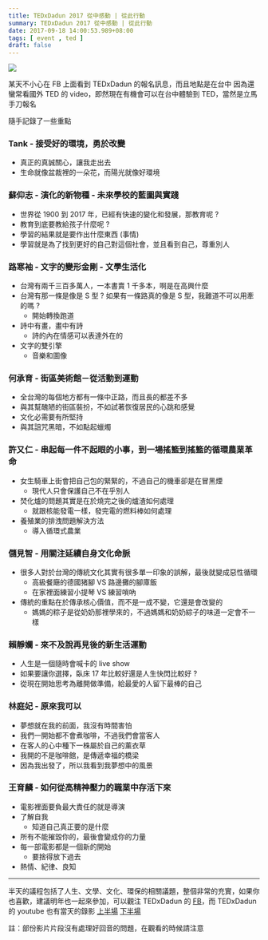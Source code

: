 ```yaml
---
title: TEDxDadun 2017 從中感動 | 從此行動
summary: TEDxDadun 2017 從中感動 | 從此行動
date: 2017-09-18 14:00:53.989+08:00
tags: [ event , ted ]
draft: false
---
```


![](/static/images/404.webp)

某天不小心在 FB 上面看到 TEDxDadun 的報名訊息，而且地點是在台中
因為還蠻常看國外 TED 的 video，即然現在有機會可以在台中體驗到 TED，當然是立馬手刀報名

隨手記錄了一些重點

### Tank - 接受好的環境，勇於改變

- 真正的真誠關心，讓我走出去
- 生命就像盆裁裡的一朵花，而陽光就像好環境

### 蘇仰志 - 演化的新物種 - 未來學校的藍圖與實踐

- 世界從 1900 到 2017 年，已經有快速的變化和發展，那教育呢 ?
- 教育到底要教給孩子什麼呢 ?
- 學習的結果就是要作出什麼東西 (事情)
- 學習就是為了找到更好的自己對這個社會，並且看到自己，尊重別人

### 路寒袖 - 文字的變形金剛 - 文學生活化

- 台灣有兩千三百多萬人，一本書賣 1 千多本，啊是在高興什麼
- 台灣有那一條是像是 S 型 ? 如果有一條路真的像是 S 型，我難道不可以用牽的嗎 ?
	- 開始轉換跑道
- 詩中有畫，畫中有詩
	- 詩的內在情感可以表達外在的
- 文字的雙引擎
	- 音樂和圖像

### 何承育 - 街區美術館－從活動到運動

- 全台灣的每個地方都有一條中正路，而且長的都差不多
- 與其幫醜陋的街區裝扮，不如試著恢復居民的心跳和感覺
- 文化必需要有所堅持
- 與其詛咒黑暗，不如點起蠟燭

### 許又仁 - 串起每一件不起眼的小事，到一場搖籃到搖籃的循環農業革命

- 女生騎車上街會把自己包的緊緊的，不過自己的機車卻是在冒黑煙
	- 現代人只會保護自己不在乎別人
- 焚化爐的問題其實是在於燒完之後的爐渣如何處理
	- 就跟核能發電一樣，發完電的燃料棒如何處理
- 養殖業的排洩問題解決方法
	- 導入循環式農業
    
### 儲見智 - 用關注延續自身文化命脈

- 很多人對於台灣的傳統文化其實有很多單一印象的誤解，最後就變成惡性循環
	- 高級餐廰的德國猪腳 VS 路邊攤的腳庫飯
    - 在家裡面練習小提琴 VS 練習嗩吶 
- 傳統的重點在於傳承核心價值，而不是一成不變，它還是會改變的
	- 媽媽的粽子是從奶奶那裡學來的，不過媽媽和奶奶綜子的味道一定會不一樣

### 賴靜孄 - 來不及說再見後的新生活運動

- 人生是一個隨時會喊卡的 live show
- 如果要讓你選擇，臥床 17 年比較好還是人生快閃比較好 ?
- 從現在開始思考為離開做準備，給最愛的人留下最棒的自己

### 林庭妃 - 原來我可以

- 夢想就在我的前面，我沒有時間害怕
- 我們一開始都不會煮咖啡，不過我們會當客人
- 在客人的心中種下一株屬於自己的薰衣草
- 我開的不是咖啡館，是傳遞幸福的橋梁
- 因為我出發了，所以我看到我夢想中的風景

### 王育麟 - 如何從高精神壓力的職業中存活下來

- 電影裡面要負最大責任的就是導演
- 了解自我
	- 知道自己真正要的是什麼
- 所有不能摧毀你的，最後會變成你的力量
- 每一部電影都是一個新的開始
	- 要捨得放下過去
- 熱情、紀律、良知

---

半天的議程包括了人生、文學、文化、環保的相關議題，整個非常的充實，如果你也喜歡，建議明年也一起來參加，可以觀注 TEDxDadun 的 [FB](https://www.facebook.com/TEDxDadun)，而 TEDxDadun 的 youtube 也有當天的錄影 [上半場](https://youtu.be/Efu9HJl7Bbs?t=2505) [下半場](https://www.youtube.com/watch?v=6bSwEQN0BsE)

註：部份影片片段沒有處理好回音的問題，在觀看的時候請注意